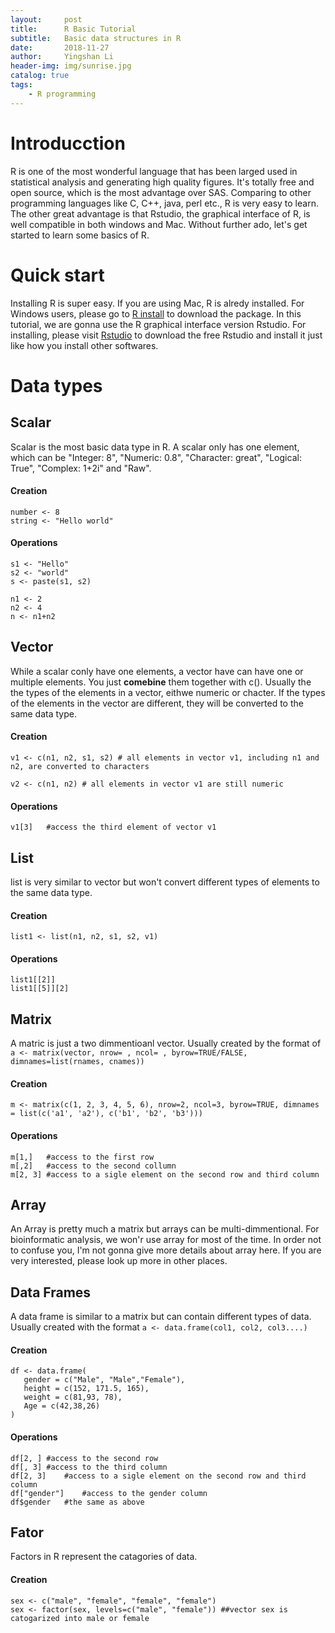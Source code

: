 ```yaml
---
layout:     post
title:      R Basic Tutorial
subtitle:   Basic data structures in R
date:       2018-11-27
author:     Yingshan Li
header-img: img/sunrise.jpg
catalog: true
tags:
    - R programming
---
```

# Introducction

R is one of the most wonderful language that has been larged used in statistical analysis and generating high quality figures. It's totally free and open source, which is the most advantage over SAS. Comparing to other programming languages like C, C++, java, perl etc., R is very easy to learn. The other great advantage is that Rstudio, the graphical interface of R, is well compatible in both windows and Mac. Without further ado, let's get started to learn some basics of R.

# Quick start

Installing R is super easy. If you are using Mac, R is alredy installed. For Windows users, please go to [R install](https://cran.r-project.org) to download the package. In this tutorial, we are gonna use the R graphical interface version Rstudio. For installing, please visit [Rstudio](https://www.rstudio.com/products/rstudio/download/#download) to download the free Rstudio and install it just like how you install other softwares. 

# Data types

## Scalar

Scalar is the most basic data type in R. A scalar only has one element, which can be "Integer: 8", "Numeric: 0.8", "Character: great", "Logical: True", "Complex: 1+2i" and "Raw".

#### Creation

```
number <- 8
string <- "Hello world"
```

#### Operations
```
s1 <- "Hello"
s2 <- "world"
s <- paste(s1, s2)

n1 <- 2
n2 <- 4
n <- n1+n2
```

## Vector

While a scalar conly have one elements, a vector have can have one or multiple elements. You just **comebine** them together with c(). Usually the the types of the elements in a vector, eithwe numeric or chacter. If the types of the elements in the vector are different, they will be converted to the same data type.

#### Creation
```
v1 <- c(n1, n2, s1, s2)	# all elements in vector v1, including n1 and n2, are converted to characters

v2 <- c(n1, n2)	# all elements in vector v1 are still numeric
```
#### Operations

```
v1[3]	#access the third element of vector v1
```

## List

list is very similar to vector but won't convert different types of elements to the same data type.


#### Creation
```
list1 <- list(n1, n2, s1, s2, v1)
```

#### Operations

```
list1[[2]]
list1[[5]][2]
```

## Matrix

A matric is just a two dimmentioanl vector. Usually created by the format of `a <- matrix(vector, nrow= , ncol= , byrow=TRUE/FALSE, dimnames=list(rnames, cnames))`

#### Creation
```
m <- matrix(c(1, 2, 3, 4, 5, 6), nrow=2, ncol=3, byrow=TRUE, dimnames = list(c('a1', 'a2'), c('b1', 'b2', 'b3')))
```

#### Operations
```
m[1,]	#access to the first row 
m[,2]	#access to the second collumn
m[2, 3] #access to a sigle element on the second row and third column
```

## Array

An Array is pretty much a matrix but arrays can be multi-dimmentional. For bioinformatic analysis, we won'r use array for most of the time. In order not to confuse you, I'm not gonna give more details about array here. If you are very interested, please look up more in other places. 


## Data Frames
A data frame is similar to a matrix but can contain different types of data. Usually created with the format `a <- data.frame(col1, col2, col3....)`

#### Creation

```
df <- data.frame(
   gender = c("Male", "Male","Female"), 
   height = c(152, 171.5, 165), 
   weight = c(81,93, 78),
   Age = c(42,38,26)
)
```
#### Operations

```
df[2, ]	#access to the second row
df[, 3]	#access to the third column
df[2, 3]	#access to a sigle element on the second row and third column
df["gender"]	#access to the gender column
df$gender	#the same as above

```

## Fator
Factors in R represent the catagories of data. 

#### Creation
```
sex <- c("male", "female", "female", "female")
sex <- factor(sex, levels=c("male", "female")) ##vector sex is catogarized into male or female
```